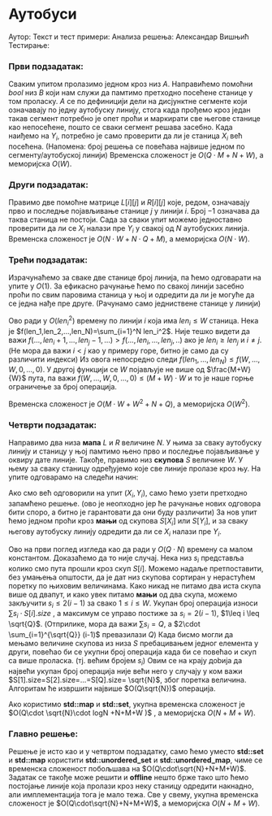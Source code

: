 ﻿# Аутобуси

Аутор: 
Текст и тест примери: 
Анализа решења: Александар Вишњић
Тестирање: 

### Први подзадатак:
Сваким упитом пролазимо једном кроз низ $A$. Направићемо помоћни *bool* низ $B$ који нам служи да памтимо претходно посећене станице у том проласку. $A$ се по дефиницији дели на дисјунктне сегменте који означавају по једну аутобуску линију, стога када прођемо кроз један такав сегмент потребно је опет проћи и маркирати све његове станице као непосећене, пошто се сваки сегмент решава засебно. Када наиђемо на $Y_i$, потребно је само проверити да ли је станица $X_i$ већ посећена. (Напомена: број решења се повећава највише једном по сегменту/аутобуској линији) Временска сложеност је $O(Q\cdot M+N+W)$, а меморијска $O(W)$.

### Други подзадатак:
Правимо две помоћне матрице $L[i][j]$ и $R[i][j]$ које, редом, означавају прво и последње појављивање станице $j$ у линији $i$. Број $-1$ означава да таква станица не постоји. Сада за сваки упит можемо једноставно проверити да ли се $X_i$ налази пре $Y_i$ у свакој од $N$ аутобуских линија. Временска сложеност је $O(N\cdot W+N\cdot Q+M)$, а меморијска $O(N\cdot W)$.

### Трећи подзадатак:
Израчунаћемо за сваке две станице број линија, па ћемо одговарати на упите у $O(1)$. За ефикасно рачунање ћемо по свакој линији засебно проћи по свим паровима станица у њој и одредити да ли је могуће да се једна нађе пре друге. (Рачунамо само једниствене станице у линији)

Ово ради у $O(len_i^2)$ времену по линији $i$ која има $len_i\leq W$ станица. Нека је $f(len_1,len_2,...,len_N)=\sum_{i=1}^N len_i^2$. Није тешко видети да важи $f(...,len_i+1,...,len_j-1,...)>f(...,len_i,...,len_j,..)$ ако је $len_i\geq len_j$ и $i\neq j$. (Не мора да важи $i<j$ као у примеру горе, битно је само да су различити индекси) Из овога непосредно следи $f(len_1,...,len_N)\leq f(W,...,W,0,...,0)$. У другој функцији се $W$ појављује не више од $\frac{M+W}{W}$ пута, па важи $f(W,...,W,0,...,0)\leq (M+W)\cdot W$ и то је наше горње ограничење за број операција.

Временска сложеност је $O(M\cdot W+W^2 + N+Q)$, а меморијска $O(W^2)$.

### Четврти подзадатак:
Направимо два низа **мапа** $L$ и $R$ величине $N$. У њима за сваку аутобуску линију и станицу у њој памтимо њено прво и последње појављивање у оквиру дате линије. Такође, правимо низ **скупова** $S$ величине $W$. У њему за сваку станицу одређујемо које све линије пролазе кроз њу. На упите одговарамо на следећи начин:

Ако смо већ одговорили на упит $(X_i,Y_i)$, само ћемо узети претходно запамћено решење. (ово је неопходно јер ће рачунање нових одговора бити споро, а битно је гарантовати да они буду различити) За нов упит ћемо једном проћи кроз **мањи** од скупова $S[X_i]$ или $S[Y_i]$, и за сваку његову аутобуску линију одредити да ли се $X_i$ налази пре $Y_i$.

Ово на први поглед изгледа као да ради у $O(Q\cdot N)$ времену са малом константом. Доказаћемо да то није случај. Нека низ $s_i$ представља колико смо пута прошли кроз скуп $S[i]$. Можемо надаље претпоставити, без умањења општости, да је дат низ скупова сортиран у нерастућем поретку по њиховим величинама. Како никад не питамо два иста скупа више од двапут, и како увек питамо **мањи** од два скупа, можемо закључити $s_i \leq2( i-1)$ за свако $1\leq i \leq W$. Укупан број операција износи $\sum s_i\cdot S[i].size$ , а максимум се управо постиже за $s_i=2(i-1)$, $1\leq i \leq \sqrt{Q}$. (Отприлике, мoра да важи $\sum s_i=Q$, а $2\cdot \sum_{i=1}^{\sqrt{Q}} (i-1)$ превазилази $Q$) Када бисмо могли да мењамо величине скупова из низа $S$ пребацивањем једног елемента у други, повећао би се укупни број операција када би се повећао и скуп са више проласка. (тј. већим бројем $s_i$) Овим се на крају доbија да највећи укупан број операција није већи него у случају у ком важи $S[1].size=S[2].size=...=S[Q].size= \sqrt{N}$, због поретка величина. Алгоритам ће извршити највише $O(Q\sqrt{N})$ операција.

Ако користимо **std::map** и **std::set**, укупна временска сложеност је 
$O(Q\cdot \sqrt{N}\cdot logN +N+M+W )$ , а меморијска $O(N+M+W)$.

### Главно решење:
 
Решење је исто као и  у четвртом подзадатку, само ћемо уместо **std::set** и **std::map** користити **std::unordered_set** и **std::unordered_map**, чиме се временска сложеност побољшава на $O(Q\cdot\sqrt{N}+N+M+W)$. Задатак се такође може решити и **offline** нешто брже тако што ћемо постојање линије која пролази кроз неку станицу одредити накнадно, али имплементација тога је мало тежа. Све у свему, укупна временска сложеност је $O(Q\cdot\sqrt{N}+N+M+W)$, а меморијска $O(N+M+W)$.

